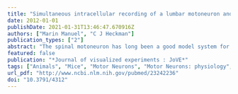 ```yaml
---
title: "Simultaneous intracellular recording of a lumbar motoneuron and the force produced by its motor unit in the adult mouse in vivo."
date: 2012-01-01
publishDate: 2021-01-31T13:46:47.670916Z
authors: ["Marin Manuel", "C J Heckman"]
publication_types: ["2"]
abstract: "The spinal motoneuron has long been a good model system for studying neural function because it is a neuron of the central nervous system with the unique properties of (1) having readily identifiable targets (the muscle fibers) and therefore having a very well-known function (to control muscle contraction); (2) being the convergent target of many spinal and descending networks, hence the name of \"final common pathway\"; and (3) having a large soma which makes it possible to penetrate them with sharp intracellular electrodes. Furthermore, when studied in vivo, it is possible to record simultaneously the electrical activity of the motoneurons and the force developed by their muscle targets. Performing intracellular recordings of motoneurons in vivo therefore put the experimentalist in the unique position of being able to study, at the same time, all the compartments of the \"motor unit\" (the name given to the motoneuron, its axon, and the muscle fibers it innervates(1)): the inputs impinging on the motoneuron, the electrophysiological properties of the motoneuron, and the impact of these properties on the physiological function of the motoneurons, i.e. the force produced by its motor unit. However, this approach is very challenging because the preparation cannot be paralyzed and thus the mechanical stability for the intracellular recording is reduced. Thus, this kind of experiments has only been achieved in cats and in rats. However, the study of spinal motor systems could make a formidable leap if it was possible to perform similar experiments in normal and genetically modified mice. For technical reasons, the study of the spinal networks in mice has mostly been limited to neonatal in vitro preparations, where the motoneurons and the spinal networks are immature, the motoneurons are separated from their targets, and when studied in slices, the motoneurons are separated from most of their inputs. Until recently, only a few groups had managed to perform intracellular recordings of motoneurons in vivo(2-4 ), including our team who published a new preparation which allowed us to obtain very stable recordings of motoneurons in vivo in adult mice(5,6). However, these recordings were obtained in paralyzed animals, i.e. without the possibility to record the force output of these motoneurons. Here we present an extension of this original preparation in which we were able to obtain simultaneous recordings of the electrophysiological properties of the motoneurons and of the force developed by their motor unit. This is an important achievement, as it allows us to identify the different types of motoneurons based on their force profile, and thereby revealing their function. Coupled with genetic models disturbing spinal segmental circuitry(7-9), or reproducting human disease(10,11), we expect this technique to be an essential tool for the study of spinal motor system."
featured: false
publication: "*Journal of visualized experiments : JoVE*"
tags: ["Animals", "Mice", "Motor Neurons", "Motor Neurons: physiology", "Spinal Cord", "Neuromuscular Junction", "Neuromuscular Junction: physiology", "Lumbosacral Region", "Spinal Cord: physiology", "Spinal Cord: cytology", "Muscles", "Muscles: innervation", "Electrophysiological Phenomena", "Achilles Tendon", "Achilles Tendon: surgery", "Dissection", "Laminectomy", "Muscles: physiology", "#nosource"]
url_pdf: "http://www.ncbi.nlm.nih.gov/pubmed/23242236"
doi: "10.3791/4312"
---
```


